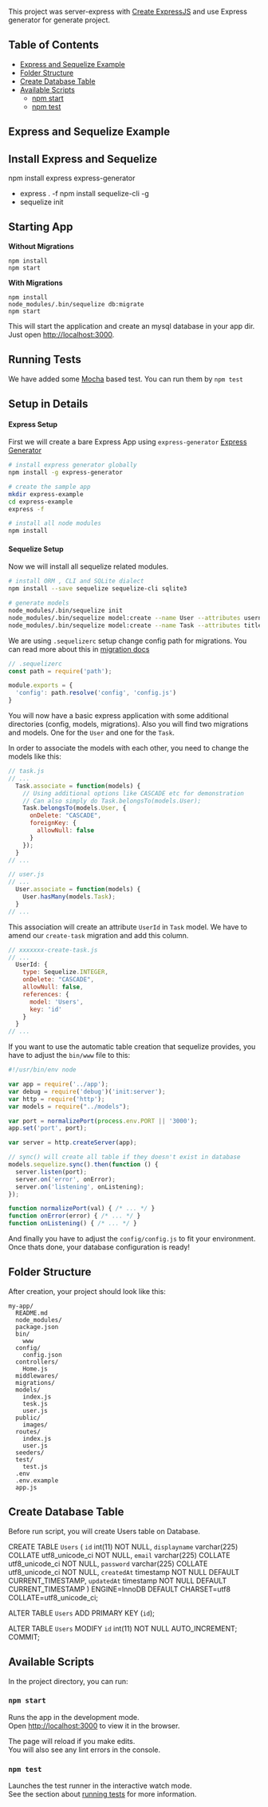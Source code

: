 This project was server-express with [Create ExpressJS](https://expressjs.com/) and use Express generator for generate project.

## Table of Contents

- [Express and Sequelize Example](#express-and-sequelize-example)
- [Folder Structure](#folder-structure)
- [Create Database Table](#create-database-table)
- [Available Scripts](#available-scripts)
  - [npm start](#npm-start)
  - [npm test](#npm-test)

## Express and Sequelize Example

## Install Express and Sequelize
npm install express express-generator
  - express . -f
npm install sequelize-cli -g
 - sequelize init

## Starting App

**Without Migrations**

```
npm install
npm start
```

**With Migrations**

```
npm install
node_modules/.bin/sequelize db:migrate
npm start
```

This will start the application and create an mysql database in your app dir.
Just open [http://localhost:3000](http://localhost:3000).

## Running Tests

We have added some [Mocha](https://mochajs.org) based test. You can run them by `npm test`


## Setup in Details

#### Express Setup

First we will create a bare Express App using `express-generator` [Express Generator](https://expressjs.com/en/starter/generator.html)
```bash
# install express generator globally
npm install -g express-generator

# create the sample app
mkdir express-example
cd express-example
express -f

# install all node modules
npm install
```

#### Sequelize Setup

Now we will install all sequelize related modules.

```bash
# install ORM , CLI and SQLite dialect
npm install --save sequelize sequelize-cli sqlite3

# generate models
node_modules/.bin/sequelize init
node_modules/.bin/sequelize model:create --name User --attributes username:string
node_modules/.bin/sequelize model:create --name Task --attributes title:string
```

We are using `.sequelizerc` setup change config path for migrations. You can read more about this in [migration docs](http://docs.sequelizejs.com/manual/tutorial/migrations.html#the-sequelizerc-file)

```js
// .sequelizerc
const path = require('path');

module.exports = {
  'config': path.resolve('config', 'config.js')
}
```

You will now have a basic express application with some additional directories
(config, models, migrations). Also you will find two migrations and models.
One for the `User` and one for the `Task`.

In order to associate the models with each other, you need to change the models
like this:

```js
// task.js
// ...
  Task.associate = function(models) {
    // Using additional options like CASCADE etc for demonstration
    // Can also simply do Task.belongsTo(models.User);
    Task.belongsTo(models.User, {
      onDelete: "CASCADE",
      foreignKey: {
        allowNull: false
      }
    });
  }
// ...
```

```js
// user.js
// ...
  User.associate = function(models) {
    User.hasMany(models.Task);
  }
// ...
```

This association will create an attribute `UserId` in `Task` model. We have to amend our `create-task` migration and add this column.

```js
// xxxxxxx-create-task.js
// ...
  UserId: {
    type: Sequelize.INTEGER,
    onDelete: "CASCADE",
    allowNull: false,
    references: {
      model: 'Users',
      key: 'id'
    }
  }
// ...
```

If you want to use the automatic table creation that sequelize provides,
you have to adjust the `bin/www` file to this:

```js
#!/usr/bin/env node

var app = require('../app');
var debug = require('debug')('init:server');
var http = require('http');
var models = require("../models");

var port = normalizePort(process.env.PORT || '3000');
app.set('port', port);

var server = http.createServer(app);

// sync() will create all table if they doesn't exist in database
models.sequelize.sync().then(function () {
  server.listen(port);
  server.on('error', onError);
  server.on('listening', onListening);
});

function normalizePort(val) { /* ... */ }
function onError(error) { /* ... */ }
function onListening() { /* ... */ }
```

And finally you have to adjust the `config/config.js` to fit your environment.
Once thats done, your database configuration is ready!

## Folder Structure

After creation, your project should look like this:

```
my-app/
  README.md
  node_modules/
  package.json
  bin/
    www
  config/
    config.json
  controllers/
    Home.js
  middlewares/
  migrations/
  models/
    index.js
    tesk.js
    user.js
  public/
    images/
  routes/
    index.js
    user.js
  seeders/
  test/
    test.js
  .env
  .env.example
  app.js
```

## Create Database Table

Before run script, you will create Users table on Database.

CREATE TABLE `Users` (
  `id` int(11) NOT NULL,
  `displayname` varchar(225) COLLATE utf8_unicode_ci NOT NULL,
  `email` varchar(225) COLLATE utf8_unicode_ci NOT NULL,
  `password` varchar(225) COLLATE utf8_unicode_ci NOT NULL,
  `createdAt` timestamp NOT NULL DEFAULT CURRENT_TIMESTAMP,
  `updatedAt` timestamp NOT NULL DEFAULT CURRENT_TIMESTAMP
) ENGINE=InnoDB DEFAULT CHARSET=utf8 COLLATE=utf8_unicode_ci;

ALTER TABLE `Users`
  ADD PRIMARY KEY (`id`);

ALTER TABLE `Users`
  MODIFY `id` int(11) NOT NULL AUTO_INCREMENT;
COMMIT;

## Available Scripts

In the project directory, you can run:

### `npm start`

Runs the app in the development mode.<br>
Open [http://localhost:3000](http://localhost:3000) to view it in the browser.

The page will reload if you make edits.<br>
You will also see any lint errors in the console.

### `npm test`

Launches the test runner in the interactive watch mode.<br>
See the section about [running tests](#running-tests) for more information.